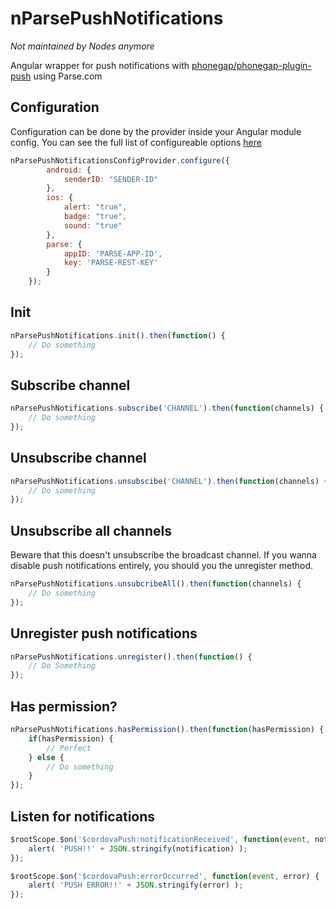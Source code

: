 # nParsePushNotifications
_Not maintained by Nodes anymore_

Angular wrapper for push notifications with [phonegap/phonegap-plugin-push](https://github.com/phonegap/phonegap-plugin-push) using Parse.com

## Configuration

Configuration can be done by the provider inside your Angular module config. You can see the full list of configureable options [here](https://github.com/phonegap/phonegap-plugin-push/blob/master/docs/API.md#pushnotificationinitoptions)

```javascript
nParsePushNotificationsConfigProvider.configure({
		android: {
			senderID: "SENDER-ID"
		},
		ios: {
			alert: "true",
			badge: "true",
			sound: "true"
		},
		parse: {
			appID: 'PARSE-APP-ID',
			key: 'PARSE-REST-KEY'
		}
	});
```

## Init
```javascript
nParsePushNotifications.init().then(function() {
    // Do something
});
```

## Subscribe channel
```javascript
nParsePushNotifications.subscribe('CHANNEL').then(function(channels) {
    // Do something
});
```

## Unsubscribe channel
```javascript
nParsePushNotifications.unsubscibe('CHANNEL').then(function(channels) {
    // Do something
});
```

## Unsubscribe all channels
Beware that this doesn't unsubscribe the broadcast channel. If you wanna disable push notifications entirely, you should you the unregister method.
```javascript
nParsePushNotifications.unsubcribeAll().then(function(channels) {
    // Do something
});
```

## Unregister push notifications
```javascript
nParsePushNotifications.unregister().then(function() {
    // Do Something
});
```
## Has permission?
```javascript
nParsePushNotifications.hasPermission().then(function(hasPermission) {
    if(hasPermission) {
        // Perfect
    } else {
        // Do something
    }
});
```

## Listen for notifications
```javascript
$rootScope.$on('$cordovaPush:notificationReceived', function(event, notification) {
    alert( 'PUSH!!' + JSON.stringify(notification) );
});

$rootScope.$on('$cordovaPush:errorOccurred', function(event, error) {
    alert( 'PUSH ERROR!!' + JSON.stringify(error) );
});
```

